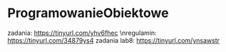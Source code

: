 # ProgramowanieObiektowe

zadania: https://tinyurl.com/yhv6fhec
\nregulamin: https://tinyurl.com/34879ys4
zadania lab8: https://tinyurl.com/ynsawstr
